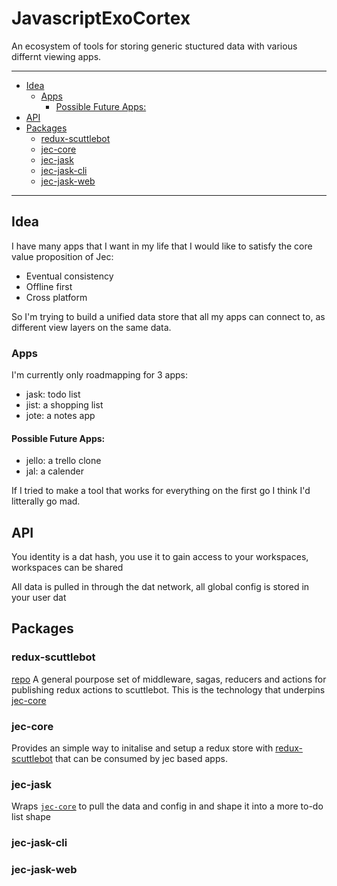# JavascriptExoCortex

An ecosystem of tools for storing generic stuctured data with various differnt viewing apps.

---

<!-- vim-markdown-toc GFM -->

* [Idea](#idea)
   * [Apps](#apps)
      * [Possible Future Apps:](#possible-future-apps)
* [API](#api)
* [Packages](#packages)
   * [redux-scuttlebot](#redux-scuttlebot)
   * [jec-core](#jec-core)
   * [jec-jask](#jec-jask)
   * [jec-jask-cli](#jec-jask-cli)
   * [jec-jask-web](#jec-jask-web)

<!-- vim-markdown-toc -->

---

## Idea
I have many apps that I want in my life that I would like to satisfy the core value proposition of Jec: 

+ Eventual consistency
+ Offline first
+ Cross platform

So I'm trying to build a unified data store that all my apps can connect to, as different view layers on the same data.

### Apps
I'm currently only roadmapping for 3 apps:
+ jask: todo list
+ jist: a shopping list
+ jote: a notes app

#### Possible Future Apps:
+ jello: a trello clone
+ jal: a calender

If I tried to make a tool that works for everything on the first go I think I'd litterally go mad.

## API
You identity is a dat hash, you use it to gain access to your workspaces, workspaces can be shared

All data is pulled in through the dat network, all global config is stored in your user dat

## Packages

### redux-scuttlebot
[repo][reduxScuttlebot]
A general pourpose set of middleware, sagas, reducers and actions for publishing redux actions to scuttlebot. This is the technology that underpins [jec-core](#jec-core) 

### jec-core
Provides an simple way to initalise and setup a redux store with [redux-scuttlebot](#redux-scuttlebot) that can be consumed by jec based apps.

### jec-jask
Wraps [`jec-core`](#jec-core) to pull the data and config in and shape it into a more to-do list shape

### jec-jask-cli

### jec-jask-web

[reduxScuttlebot]: packages/redux-scuttlebot
